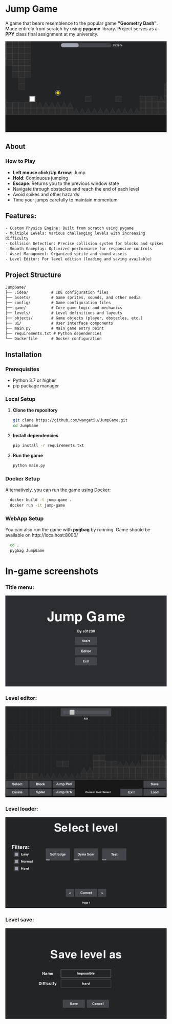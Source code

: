 # Jump Game

A game that bears resemblence to the popular game <b>"Geometry Dash"</b>. Made entirely from scratch by using <b>pygame</b> library. Project serves as a <b>PPY</b> class final assignment at my university.

![screenshot](assets/screenshot5.PNG)

## About 
    
### How to Play
- **Left mouse click/Up Arrow**: Jump
- **Hold**: Continuous jumping
- **Escape**: Returns you to the previous window state
- Navigate through obstacles and reach the end of each level
- Avoid spikes and other hazards
- Time your jumps carefully to maintain momentum

## Features: </h4>

    - Custom Physics Engine: Built from scratch using pygame
    - Multiple Levels: Various challenging levels with increasing difficulty
    - Collision Detection: Precise collision system for blocks and spikes
    - Smooth Gameplay: Optimized performance for responsive controls
    - Asset Management: Organized sprite and sound assets
    - Level Editor: For level edition (loading and saving available)

## Project Structure

```
JumpGame/
├── .idea/          # IDE configuration files
├── assets/         # Game sprites, sounds, and other media
├── config/         # Game configuration files
├── game/           # Core game logic and mechanics
├── levels/         # Level definitions and layouts
├── objects/        # Game objects (player, obstacles, etc.)
├── ui/             # User interface components
├── main.py         # Main game entry point
├── requirements.txt # Python dependencies
└── Dockerfile      # Docker configuration
```

## Installation

### Prerequisites

- Python 3.7 or higher
- pip package manager

### Local Setup

1. **Clone the repository**
   ```bash
   git clone https://github.com/wanget5u/JumpGame.git
   cd JumpGame
   ```

2. **Install dependencies**
   ```bash
   pip install -r requirements.txt
   ```

3. **Run the game**
   ```bash
   python main.py
   ```

### Docker Setup

Alternatively, you can run the game using Docker:

```bash
  docker build -t jump-game .
  docker run -it jump-game
```

### WebApp Setup

You can also run the game with <b>pygbag</b> by running. Game should be available on http://localhost:8000/
```bash
  cd .
  pygbag JumpGame
```

# In-game screenshots

### Title menu:

![screenshot](assets/screenshot1.PNG)

### Level editor:

![screenshot](assets/screenshot2.PNG)

### Level loader:

![screenshot](assets/screenshot3.PNG)

### Level save:

![screenshot](assets/screenshot4.PNG)
